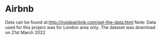 # Airbnb


Data can be found at:http://insideairbnb.com/get-the-data.html
Note: Data used for this project was for London area only. The dataset was download on 21st March 2022
